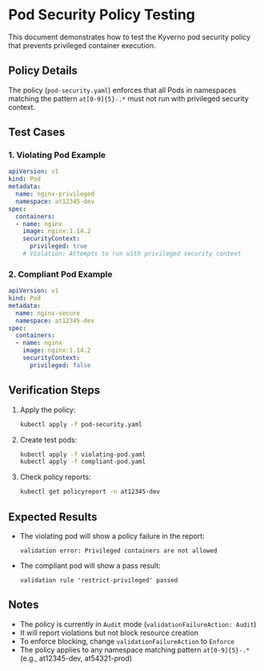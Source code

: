 # Pod Security Policy Testing

This document demonstrates how to test the Kyverno pod security policy that prevents privileged container execution.

## Policy Details

The policy (`pod-security.yaml`) enforces that all Pods in namespaces matching the pattern `at[0-9]{5}-.*` must not run with privileged security context.

## Test Cases

### 1. Violating Pod Example
```yaml
apiVersion: v1
kind: Pod
metadata:
  name: nginx-privileged
  namespace: at12345-dev
spec:
  containers:
  - name: nginx
    image: nginx:1.14.2
    securityContext:
      privileged: true
    # Violation: Attempts to run with privileged security context
```

### 2. Compliant Pod Example
```yaml
apiVersion: v1
kind: Pod
metadata:
  name: nginx-secure
  namespace: at12345-dev
spec:
  containers:
  - name: nginx
    image: nginx:1.14.2
    securityContext:
      privileged: false
```

## Verification Steps

1. Apply the policy:
   ```bash
   kubectl apply -f pod-security.yaml
   ```

2. Create test pods:
   ```bash
   kubectl apply -f violating-pod.yaml
   kubectl apply -f compliant-pod.yaml
   ```

3. Check policy reports:
   ```bash
   kubectl get policyreport -n at12345-dev
   ```

## Expected Results

- The violating pod will show a policy failure in the report:
  ```
  validation error: Privileged containers are not allowed
  ```

- The compliant pod will show a pass result:
  ```
  validation rule 'restrict-privileged' passed
  ```

## Notes

- The policy is currently in `Audit` mode (`validationFailureAction: Audit`)
- It will report violations but not block resource creation
- To enforce blocking, change `validationFailureAction` to `Enforce`
- The policy applies to any namespace matching pattern `at[0-9]{5}-.*` (e.g., at12345-dev, at54321-prod) 